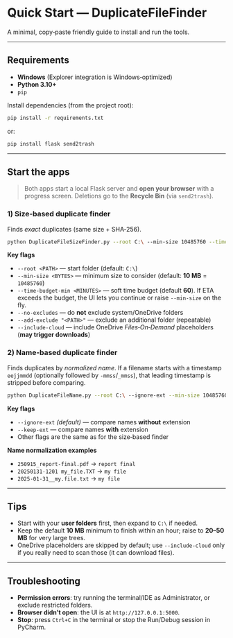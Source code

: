 # Quick Start — DuplicateFileFinder

A minimal, copy‑paste friendly guide to install and run the tools.

---

## Requirements

- **Windows** (Explorer integration is Windows‑optimized)
- **Python 3.10+**
- `pip`

Install dependencies (from the project root):

```bash
pip install -r requirements.txt
```
or:
```bash
pip install flask send2trash
```

---

## Start the apps

> Both apps start a local Flask server and **open your browser** with a progress screen.
> Deletions go to the **Recycle Bin** (via `send2trash`).

### 1) Size‑based duplicate finder
Finds *exact* duplicates (same size + SHA‑256).

```bash
python DuplicateFileSizeFinder.py --root C:\ --min-size 10485760 --time-budget-min 60
```

**Key flags**

- `--root <PATH>` — start folder (default: `C:\`)
- `--min-size <BYTES>` — minimum size to consider (default: **10 MB** = `10485760`)
- `--time-budget-min <MINUTES>` — soft time budget (default **60**). If ETA exceeds the budget, the UI lets you continue or raise `--min-size` on the fly.
- `--no-excludes` — do **not** exclude system/OneDrive folders
- `--add-exclude "<PATH>"` — exclude an additional folder (repeatable)
- `--include-cloud` — include OneDrive *Files‑On‑Demand* placeholders (**may trigger downloads**)

### 2) Name‑based duplicate finder
Finds duplicates by *normalized name*. If a filename starts with a timestamp `eejjmmdd` (optionally followed by `-mmss`/`_mmss`), that leading timestamp is stripped before comparing.

```bash
python DuplicateFileName.py --root C:\ --ignore-ext --min-size 10485760 --time-budget-min 60
```

**Key flags**

- `--ignore-ext` *(default)* — compare names **without** extension
- `--keep-ext` — compare names **with** extension
- Other flags are the same as for the size‑based finder

**Name normalization examples**

- `250915_report-final.pdf` → `report final`
- `20250131-1201 my_file.TXT` → `my file`
- `2025-01-31__my.file.txt` → `my file`

---

## Tips

- Start with your **user folders** first, then expand to `C:\` if needed.
- Keep the default **10 MB** minimum to finish within an hour; raise to **20–50 MB** for very large trees.
- OneDrive placeholders are skipped by default; use `--include-cloud` only if you really need to scan those (it can download files).

---

## Troubleshooting

- **Permission errors**: try running the terminal/IDE as Administrator, or exclude restricted folders.
- **Browser didn’t open**: the UI is at `http://127.0.0.1:5000`.
- **Stop**: press `Ctrl+C` in the terminal or stop the Run/Debug session in PyCharm.
